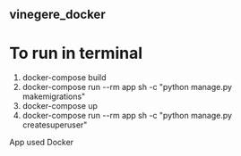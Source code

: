 ## vinegere_docker

# To run in terminal
1. docker-compose build
2. docker-compose run --rm app sh -c "python manage.py makemigrations"
3. docker-compose up
4. docker-compose run --rm app sh -c "python manage.py createsuperuser"

App used Docker
